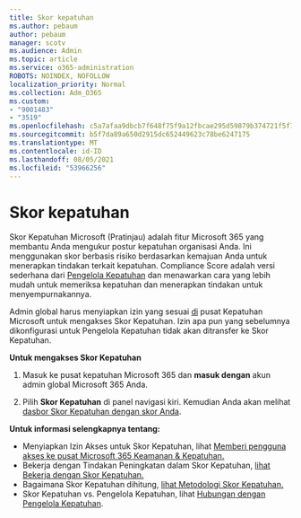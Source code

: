 ```yaml
---
title: Skor kepatuhan
ms.author: pebaum
author: pebaum
manager: scotv
ms.audience: Admin
ms.topic: article
ms.service: o365-administration
ROBOTS: NOINDEX, NOFOLLOW
localization_priority: Normal
ms.collection: Adm_O365
ms.custom:
- "9001483"
- "3519"
ms.openlocfilehash: c5a7afaa9dbcb7f648f75f9a12fbcae295d59879b374721f5f7156b2d8c06d62
ms.sourcegitcommit: b5f7da89a650d2915dc652449623c78be6247175
ms.translationtype: MT
ms.contentlocale: id-ID
ms.lasthandoff: 08/05/2021
ms.locfileid: "53966256"
---
```

# <a name="compliance-score"></a>Skor kepatuhan

Skor Kepatuhan Microsoft (Pratinjau) adalah fitur Microsoft 365 yang membantu Anda mengukur postur kepatuhan organisasi Anda. Ini menggunakan skor berbasis risiko berdasarkan kemajuan Anda untuk menerapkan tindakan terkait kepatuhan.   Compliance Score adalah versi sederhana dari [Pengelola Kepatuhan](https://docs.microsoft.com/microsoft-365/compliance/compliance-manager-overview) dan menawarkan cara yang lebih mudah untuk memeriksa kepatuhan dan menerapkan tindakan untuk menyempurnakannya. 

Admin global harus menyiapkan izin yang sesuai [di](https://docs.microsoft.com/microsoft-365/security/office-365-security/permissions-in-the-security-and-compliance-center) pusat Kepatuhan Microsoft untuk mengakses Skor Kepatuhan.  Izin apa pun yang sebelumnya dikonfigurasi untuk Pengelola Kepatuhan tidak akan ditransfer ke Skor Kepatuhan.

**Untuk mengakses Skor Kepatuhan**

1. Masuk ke pusat kepatuhan Microsoft 365 dan **masuk dengan** akun admin global Microsoft 365 Anda.

2. Pilih **Skor Kepatuhan** di panel navigasi kiri. Kemudian Anda akan melihat [dasbor Skor Kepatuhan dengan skor Anda](https://docs.microsoft.com/microsoft-365/compliance/compliance-score-setup#understand-the-compliance-score-dashboard).
 

**Untuk informasi selengkapnya tentang:**

- Menyiapkan Izin Akses untuk Skor Kepatuhan, lihat [Memberi pengguna akses ke pusat Microsoft 365 Keamanan & Kepatuhan.](https://docs.microsoft.com/microsoft-365/security/office-365-security/grant-access-to-the-security-and-compliance-center)
- Bekerja dengan Tindakan Peningkatan dalam Skor Kepatuhan, [lihat Bekerja dengan Skor Kepatuhan.](https://docs.microsoft.com/microsoft-365/compliance/working-with-compliance-score)
- Bagaimana Skor Kepatuhan dihitung, [lihat Metodologi Skor Kepatuhan.](https://docs.microsoft.com/microsoft-365/compliance/compliance-score-methodology)
- Skor Kepatuhan vs. Pengelola Kepatuhan, lihat [Hubungan dengan Pengelola Kepatuhan](https://docs.microsoft.com/microsoft-365/compliance/compliance-score#relationship-to-compliance-manager).


